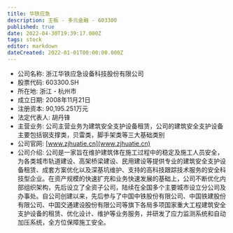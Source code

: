 ```yaml
---
title: 华铁应急
description: 主板 - 多元金融 - 603300
published: true
date: 2022-04-30T19:39:17.000Z
tags: stock
editor: markdown
dateCreated: 2022-01-01T00:00:00.000Z
---
```


- 公司名称: 浙江华铁应急设备科技股份有限公司
- 股票代码: 603300.SH
- 所在地: 浙江 - 杭州市
- 成立日期: 2008年11月21日
- 注册资本: 90,195.251万元
- 法定代表人: 胡丹锋
- 主营业务: 公司主营业务为建筑安全支护设备租赁，公司的建筑安全支护设备主要包括钢支撑类，贝雷类，脚手架类等三大基础类别
- 公司官网: [www.zjhuatie.cn](www.zjhuatie.cn)
- 公司介绍: 公司是一家旨在维护建筑体在施工过程中的稳定及施工人员安全，为各类城市轨道建设、高架桥梁建设、民用建设等提供专业的建筑安全支护设备租赁、成套方案优化以及深基坑维护、支持的高科技跟踪技术服务的安全科技型企业。在资产规模的快速扩充和业务快速发展的基础上，公司不断优化内部组织架构，先后设立了全资子公司，陆续在全国多个主要城市设立分公司及办事处。自公司创建以来，先后参与了中国中铁股份有限公司、中国铁建股份有限公司、中国交通建设股份有限公司等旗下各局多项国家重大工程建筑安全支护设备的租赁、优化设计、维护等业务服务，并研发了应力监测系统和自动加压系统，全方位保障施工安全。


